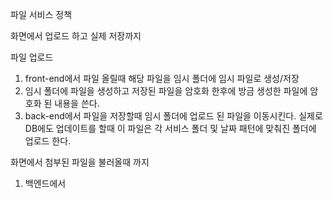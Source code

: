 파일 서비스 정책

화면에서 업로드 하고 실제 저장까지
 
파일 업로드 
1. front-end에서 파일 올릴때 해당 파일을 임시 폴더에 임시 파일로 생성/저장
2. 임시 폴더에 파일을 생성하고 저장된 파일을 암호화 한후에  방금 생성한 파일에 암호화 된 내용을 쓴다.
3. back-end에서 파일을 저장할때 임시 폴더에 업로드 된 파일을 이동시킨다. 실제로 DB에도 업데이트를 할때 이 파일은 각 서비스 폴더 및 날짜 패턴에 맞춰진 폴더에 업로드 한다.

화면에서 첨부된 파일을 불러올때 까지
1. 백엔드에서 

<!--stackedit_data:
eyJoaXN0b3J5IjpbLTE0MDM0MDY3MjgsLTEzODAzOTM0NjgsND
A4MDgwMTMxLC0yMDg4NzQ2NjEyLDk0MDk4OTI0MV19
-->